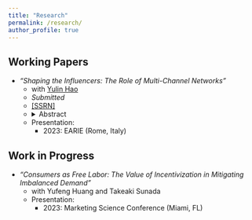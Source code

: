 ```yaml
---
title: "Research"
permalink: /research/
author_profile: true
---
```


## Working Papers
* *“Shaping the Influencers: The Role of Multi-Channel Networks”* 
  * with [Yulin Hao](https://www.yulinhao.net/home)
  * *Submitted*
  * [\[SSRN\]](https://papers.ssrn.com/sol3/papers.cfm?abstract_id=4720070)
  * <details>
    <summary>Abstract</summary>
    Social media influencers are increasingly affiliating with multi-channel networks (MCNs), also known as influencer agencies. These MCNs recruit influencers and help them monetize their content. More importantly, MCNs are rumored to be directly involved in content creation. This paper provides the first empirical examination of the effects of MCN affiliation on influencer content. To this end, we construct a unique dataset tracking influencers' changes in their MCN affiliation on TikTok in China. Using a difference-in-differences strategy, we compare influencers who switched their affiliation status with observably similar non-switchers. The findings reveal that MCN affiliation enhances content engagement and leads to more homogeneous and focused content, steering influencers towards topics with higher advertising prices. However, the content quantity does not change. When influencers affiliate with MCNs, these influencers also have more sponsorships and charge a higher advertising price, which is predominantly driven by changes in content resulting from the affiliation. These results suggest that platforms and influencers can benefit from improved engagement and sponsorships resulting from MCN affiliation. Although advertisers face higher advertising prices charged by MCN-affiliated influencers, these prices are justified by more engaging and focused content, which may also be beneficial to the advertisers.
    </details>
  * Presentation: 
    * 2023: EARIE (Rome, Italy)
  
## Work in Progress
* *“Consumers as Free Labor: The Value of Incentivization in Mitigating Imbalanced Demand”*
  * with Yufeng Huang and Takeaki Sunada
  * Presentation:
    * 2023: Marketing Science Conference (Miami, FL)


